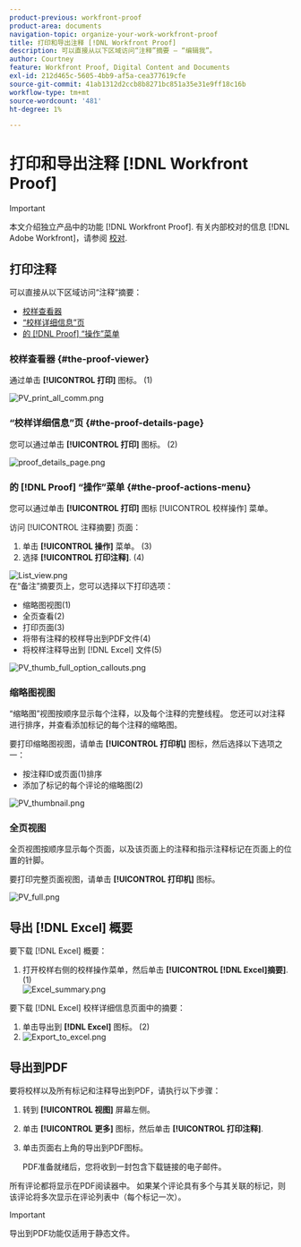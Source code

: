 ```yaml
---
product-previous: workfront-proof
product-area: documents
navigation-topic: organize-your-work-workfront-proof
title: 打印和导出注释 [!DNL Workfront Proof]
description: 可以直接从以下区域访问“注释”摘要 — “编辑我”。
author: Courtney
feature: Workfront Proof, Digital Content and Documents
exl-id: 212d465c-5605-4bb9-af5a-cea377619cfe
source-git-commit: 41ab1312d2ccb8b8271bc851a35e31e9ff18c16b
workflow-type: tm+mt
source-wordcount: '481'
ht-degree: 1%

---
```


# 打印和导出注释 [!DNL Workfront Proof]

>[!IMPORTANT]
>
>本文介绍独立产品中的功能 [!DNL Workfront Proof]. 有关内部校对的信息 [!DNL Adobe Workfront]，请参阅 [校对](../../../review-and-approve-work/proofing/proofing.md).

## 打印注释

可以直接从以下区域访问“注释”摘要：

* [校样查看器](#the-proof-viewer)
* [“校样详细信息”页](#the-proof-details-page)
* [的 [!DNL Proof] “操作”菜单](#the-proof-actions-menu)

### 校样查看器 {#the-proof-viewer}

通过单击 **[!UICONTROL 打印]** 图标。 (1)

![PV_print_all_comm.png](assets/pv-print-all-comm-350x158.png)

### “校样详细信息”页 {#the-proof-details-page}

您可以通过单击 **[!UICONTROL 打印]** 图标。 (2)

![proof_details_page.png](assets/proof-details-page-350x231.png)

### 的 [!DNL Proof] “操作”菜单 {#the-proof-actions-menu}

您可以通过单击 **[!UICONTROL 打印]** 图标 [!UICONTROL 校样操作] 菜单。

访问 [!UICONTROL 注释摘要] 页面：

1. 单击 **[!UICONTROL 操作]** 菜单。 (3)
1. 选择 **[!UICONTROL 打印注释]**. (4)

![List_view.png](assets/list-view-350x155.png)\
在“备注”摘要页上，您可以选择以下打印选项：

* 缩略图视图(1)
* 全页查看(2)
* 打印页面(3)
* 将带有注释的校样导出到PDF文件(4)
* 将校样注释导出到 [!DNL Excel] 文件(5)

![PV_thumb_full_option_callouts.png](assets/pv-thumb-full-option-callouts-350x154.png)

### 缩略图视图

“缩略图”视图按顺序显示每个注释，以及每个注释的完整线程。 您还可以对注释进行排序，并查看添加标记的每个注释的缩略图。

要打印缩略图视图，请单击 **[!UICONTROL 打印机]** 图标，然后选择以下选项之一：

* 按注释ID或页面(1)排序
* 添加了标记的每个评论的缩略图(2)

![PV_thumbnail.png](assets/pv-thumbnail-350x290.png)

### 全页视图

全页视图按顺序显示每个页面，以及该页面上的注释和指示注释标记在页面上的位置的针脚。

要打印完整页面视图，请单击 **[!UICONTROL 打印机]** 图标。

![PV_full.png](assets/pv-full-350x347.png)

## 导出 [!DNL Excel] 概要

要下载 [!DNL Excel] 概要：

1. 打开校样右侧的校样操作菜单，然后单击 **[!UICONTROL [!DNL Excel]摘要]**. (1)\
   ![Excel_summary.png](assets/excel-summary-350x450.png)

要下载 [!DNL Excel] 校样详细信息页面中的摘要：

1. 单击导出到 **[!DNL Excel]** 图标。 (2)
1. ![Export_to_excel.png](assets/export-to-excel-350x185.png)

## 导出到PDF

要将校样以及所有标记和注释导出到PDF，请执行以下步骤：

1. 转到 **[!UICONTROL 视图]** 屏幕左侧。
1. 单击 **[!UICONTROL 更多]** 图标，然后单击 **[!UICONTROL 打印注释]**.

1. 单击页面右上角的导出到PDF图标。

   PDF准备就绪后，您将收到一封包含下载链接的电子邮件。

所有评论都将显示在PDF阅读器中。 如果某个评论具有多个与其关联的标记，则该评论将多次显示在评论列表中（每个标记一次）。

>[!IMPORTANT]
>
>导出到PDF功能仅适用于静态文件。
